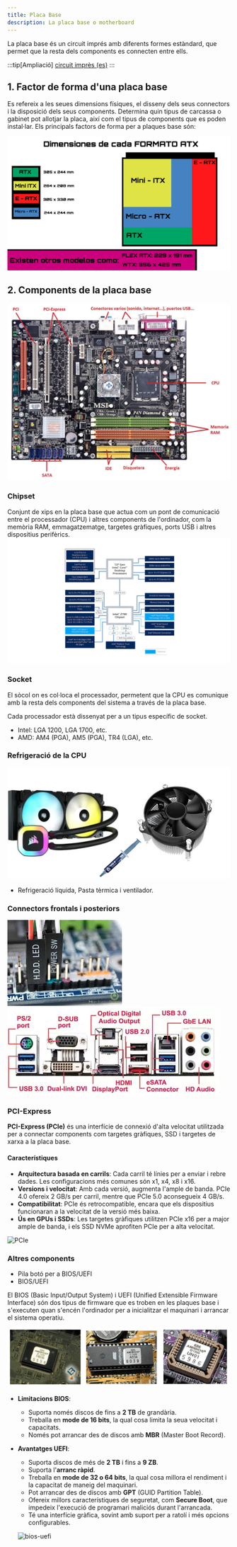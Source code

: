 ```yaml
---
title: Placa Base
description: La placa base o motherboard
---
```


La placa base és un circuit imprés amb diferents formes estàndard, que permet que la resta dels components es connecten entre ells.

:::tip[Ampliació]
[circuit imprès (es)](https://fadesaing.com/circuitos-impresos/)
:::

## 1. Factor de forma d'una placa base 
Es refereix a les seues dimensions físiques, el disseny dels seus connectors i la disposició dels seus components. Determina quin tipus de carcassa o gabinet pot allotjar la placa, així com el tipus de components que es poden instal·lar. Els principals factors de forma per a plaques base són:

![Mides de plaques base](../../../../assets/ut1/placas-sizes.png)


## 2. Components de la placa base
![Placa base i els seus components](../../../../assets/ut1/placa1.jpg)


### Chipset

Conjunt de xips en la placa base que actua com un pont de comunicació entre el processador (CPU) i altres components de l'ordinador, com la memòria RAM, emmagatzematge, targetes gràfiques, ports USB i altres dispositius perifèrics.
![Chipset 13th gen Z790](../../../../assets/ut1/chipset-Z790.jpg)

### Socket

El sòcol on es col·loca el processador, permetent que la CPU es comunique amb la resta dels components del sistema a través de la placa base.

Cada processador està dissenyat per a un tipus específic de socket.

- Intel: LGA 1200, LGA 1700, etc.
- AMD: AM4 (PGA), AM5 (PGA), TR4 (LGA), etc.

### Refrigeració de la CPU

![Refrigeració líquida](../../../../assets/ut1/liquidRef.webp)

- Refrigeració líquida, Pasta tèrmica i ventilador.

### Connectors frontals i posteriors

![Connectors frontals](../../../../assets/ut1/conectores-frontal.jpg)
![Connectors posteriors](../../../../assets/ut1/conectores-placa-base-trasera.webp)

### PCI-Express 
**PCI-Express (PCIe)** és una interfície de connexió d'alta velocitat utilitzada per a connectar components com targetes gràfiques, SSD i targetes de xarxa a la placa base.

#### Característiques
- **Arquitectura basada en carrils**: Cada carril té línies per a enviar i rebre dades. Les configuracions més comunes són x1, x4, x8 i x16.
- **Versions i velocitat**: Amb cada versió, augmenta l'ample de banda. PCIe 4.0 ofereix 2 GB/s per carril, mentre que PCIe 5.0 aconsegueix 4 GB/s.
- **Compatibilitat**: PCIe és retrocompatible, encara que els dispositius funcionaran a la velocitat de la versió més baixa.
- **Ús en GPUs i SSDs**: Les targetes gràfiques utilitzen PCIe x16 per a major ample de banda, i els SSD NVMe aprofiten PCIe per a alta velocitat.

![PCIe](https://vishub.org/pictures/19103.jpeg?style=500)


### Altres components

- Pila botó per a BIOS/UEFI
- BIOS/UEFI

El BIOS (Basic Input/Output System) i UEFI (Unified Extensible Firmware Interface) són dos tipus de firmware que es troben en les plaques base i s'executen quan s'encén l'ordinador per a inicialitzar el maquinari i arrancar el sistema operatiu.

![Exemple de BIOS](../../../../assets/ut1/bios.png)

- **Limitacions BIOS**:
  - Suporta només discos de fins a **2 TB** de grandària.
  - Treballa en **mode de 16 bits**, la qual cosa limita la seua velocitat i capacitats.
  - Només pot arrancar des de discos amb **MBR** (Master Boot Record).

- **Avantatges UEFI**:
  - Suporta discos de més de **2 TB** i fins a **9 ZB**.
  - Suporta l'**arranc ràpid**.
  - Treballa en **mode de 32 o 64 bits**, la qual cosa millora el rendiment i la capacitat de maneig del maquinari.
  - Pot arrancar des de discos amb **GPT** (GUID Partition Table).
  - Ofereix millors característiques de seguretat, com **Secure Boot**, que impedeix l'execució de programari maliciós durant l'arrancada.
  - Té una interfície gràfica, sovint amb suport per a ratolí i més opcions configurables.


  ![bios-uefi](https://i.blogs.es/a68699/bios-vs-uefi/1366_2000.jpg)
